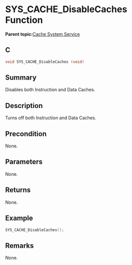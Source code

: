 # SYS\_CACHE\_DisableCaches Function

**Parent topic:**[Cache System Service](GUID-4522BF0A-636F-448D-B87F-2342F8CBEB00.md)

## C

```c
void SYS_CACHE_DisableCaches (void)
```

## Summary

Disables both Instruction and Data Caches.

## Description

Turns off both Instruction and Data Caches.

## Precondition

None.

## Parameters

None.

## Returns

None.

## Example

```c
SYS_CACHE_DisableCaches();
```

## Remarks

None.

